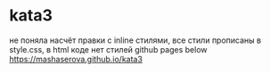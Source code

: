 # kata3
не поняла насчёт правки с inline стилями, все стили прописаны в style.css, в html коде нет стилей
github pages below 
https://mashaserova.github.io/kata3
